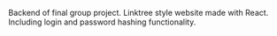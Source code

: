 Backend of final group project. Linktree style website made with React. Including login and password hashing functionality.
